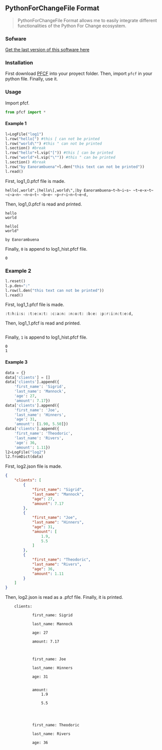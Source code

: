 ## PythonForChangeFile Format

> PythonForChangeFile Format allows me to easily integrate different functionalities of the Python For Change ecosystem.


### Sofware

[Get the last version of this software here](https://github.com/PythonForChange/FilesFormat/blob/main/pfcf.py)


### Installation
First download [PFCF](pfcf.py) into your proyect folder.
Then, import `pfcf` in your python file.
Finally, use it.

### Usage

Import pfcf.
```python
from pfcf import *
```
 
#### Example 1
```python
l=LogFile("log1")
l.row("hello[") #this [ can not be printed
l.row("world\"") #this " can not be printed
l.section() #break
l.row("hello"+l.vip("[")) #this [ can be printed
l.row("world"+l.vip("\"")) #this " can be printed
l.section() #break
l.row("by Eanorambuena"+l.den("this text can not be printed"))
l.read()
```
First, log1_0.pfcf file is made.

```pfcf
hello[,world",|hello\[,world\",|by Eanorambuena~t~h~i~s~ ~t~e~x~t~ ~c~a~n~ ~n~o~t~ ~b~e~ ~p~r~i~n~t~e~d,
```

Then, log1_0.pfcf is read and printed.
```
hello
world

hello[
world"

by Eanorambuena
```
Finally, `0` is append to log1_hist.pfcf file.
```pfcf
0
```

### Example 2
```python
l.reset()
l.p.den=":"
l.row(l.den("this text can not be printed"))
l.read()
```
 
First, log1_1.pfcf file is made.
```pfcf
:t:h:i:s: :t:e:x:t: :c:a:n: :n:o:t: :b:e: :p:r:i:n:t:e:d,
```

Then, log1_1.pfcf is read and printed.
```
```

Finally, `1` is append to log1_hist.pfcf file.
```pfcf
0
1
```

#### Example 3
```python
data = {}
data['clients'] = []
data['clients'].append({
    'first_name': 'Sigrid',
    'last_name': 'Mannock',
    'age': 27,
    'amount': 7.17})
data['clients'].append({
    'first_name': 'Joe',
    'last_name': 'Hinners',
    'age': 31,
    'amount': [1.90, 5.50]})
data['clients'].append({
    'first_name': 'Theodoric',
    'last_name': 'Rivers',
    'age': 36,
    'amount': 1.11})
l2=LogFile("log2")
l2.fromDict(data)
```

First, log2.json file is made.
```json
{
    "clients": [
        {
            "first_name": "Sigrid",
            "last_name": "Mannock",
            "age": 27,
            "amount": 7.17
        },
        {
            "first_name": "Joe",
            "last_name": "Hinners",
            "age": 31,
            "amount": [
                1.9,
                5.5
            ]
        },
        {
            "first_name": "Theodoric",
            "last_name": "Rivers",
            "age": 36,
            "amount": 1.11
        }
    ]
}
```

Then, log2.json is read as a .pfcf file.
Finally, it is printed.
```
    clients: 
        
            first_name: Sigrid

            last_name: Mannock

            age: 27

            amount: 7.17
        

        
            first_name: Joe

            last_name: Hinners

            age: 31


            amount: 
                1.9

                5.5
            
        

        
            first_name: Theodoric

            last_name: Rivers

            age: 36
```
